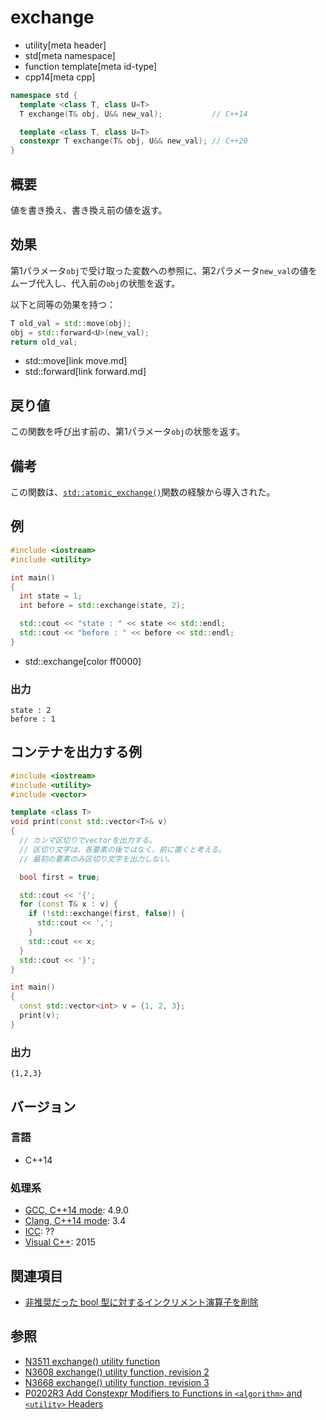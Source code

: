 # exchange
* utility[meta header]
* std[meta namespace]
* function template[meta id-type]
* cpp14[meta cpp]

```cpp
namespace std {
  template <class T, class U=T>
  T exchange(T& obj, U&& new_val);           // C++14

  template <class T, class U=T>
  constexpr T exchange(T& obj, U&& new_val); // C++20
}
```

## 概要
値を書き換え、書き換え前の値を返す。


## 効果
第1パラメータ`obj`で受け取った変数への参照に、第2パラメータ`new_val`の値をムーブ代入し、代入前の`obj`の状態を返す。

以下と同等の効果を持つ：

```cpp
T old_val = std::move(obj);
obj = std::forward<U>(new_val);
return old_val;
```
* std::move[link move.md]
* std::forward[link forward.md]


## 戻り値
この関数を呼び出す前の、第1パラメータ`obj`の状態を返す。


## 備考
この関数は、[`std::atomic_exchange()`](/reference/atomic/atomic_exchange.md)関数の経験から導入された。


## 例
```cpp example
#include <iostream>
#include <utility>

int main()
{
  int state = 1;
  int before = std::exchange(state, 2);

  std::cout << "state : " << state << std::endl;
  std::cout << "before : " << before << std::endl;
}
```
* std::exchange[color ff0000]

### 出力
```
state : 2
before : 1
```


## コンテナを出力する例
```cpp example
#include <iostream>
#include <utility>
#include <vector>

template <class T>
void print(const std::vector<T>& v)
{
  // カンマ区切りでvectorを出力する。
  // 区切り文字は、各要素の後ではなく、前に置くと考える。
  // 最初の要素のみ区切り文字を出力しない。

  bool first = true;

  std::cout << '{';
  for (const T& x : v) {
    if (!std::exchange(first, false)) {
      std::cout << ',';
    }
    std::cout << x;
  }
  std::cout << '}';
}

int main()
{
  const std::vector<int> v = {1, 2, 3};
  print(v);
}
```

### 出力
```
{1,2,3}
```

## バージョン
### 言語
- C++14

### 処理系
- [GCC, C++14 mode](/implementation.md#gcc): 4.9.0
- [Clang, C++14 mode](/implementation.md#clang): 3.4
- [ICC](/implementation.md#icc): ??
- [Visual C++](/implementation.md#visual_cpp): 2015

## 関連項目

- [非推奨だった bool 型に対するインクリメント演算子を削除](/lang/cpp17/remove_deprecated_increment_of_bool.md)

## 参照
- [N3511 exchange() utility function](http://www.open-std.org/jtc1/sc22/wg21/docs/papers/2013/n3511.html)
- [N3608 exchange() utility function, revision 2](http://www.open-std.org/jtc1/sc22/wg21/docs/papers/2013/n3608.html)
- [N3668 exchange() utility function, revision 3](http://www.open-std.org/jtc1/sc22/wg21/docs/papers/2013/n3668.html)
- [P0202R3 Add Constexpr Modifiers to Functions in `<algorithm>` and `<utility>` Headers](http://www.open-std.org/jtc1/sc22/wg21/docs/papers/2017/p0202r3.html)
